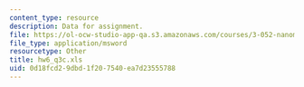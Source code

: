 ```yaml
---
content_type: resource
description: Data for assignment.
file: https://ol-ocw-studio-app-qa.s3.amazonaws.com/courses/3-052-nanomechanics-of-materials-and-biomaterials-spring-2007/0d18fcd29dbd1f207540ea7d23555788_hw6_q3c.xls
file_type: application/msword
resourcetype: Other
title: hw6_q3c.xls
uid: 0d18fcd2-9dbd-1f20-7540-ea7d23555788
---
```

